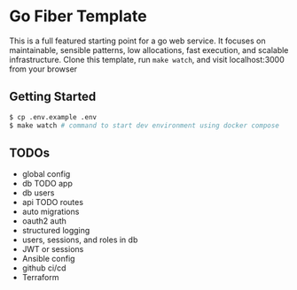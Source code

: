 # Go Fiber Template

This is a full featured starting point for a go web service. It focuses on
maintainable, sensible patterns, low allocations, fast execution, and scalable
infrastructure. Clone this template, run `make watch`, and visit localhost:3000
from your browser

## Getting Started

```bash
$ cp .env.example .env
$ make watch # command to start dev environment using docker compose
```

## TODOs
- global config
- db TODO app
- db users
- api TODO routes
- auto migrations
- oauth2 auth
- structured logging
- users, sessions, and roles in db
- JWT or sessions
- Ansible config
- github ci/cd
- Terraform
